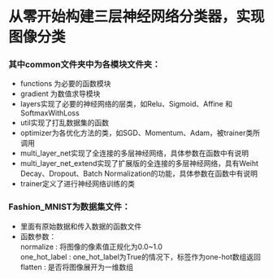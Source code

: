 # 从零开始构建三层神经网络分类器，实现图像分类

### 其中common文件夹中为各模块文件夹：
- functions 为必要的函数模块
- gradient 为数值求导模块
- layers实现了必要的神经网络的层类，如Relu、Sigmoid、Affine 和SoftmaxWithLoss
- util实现了打乱数据集的函数
- optimizer为各优化方法的类，如SGD、Momentum、Adam，被trainer类所调用
- multi_layer_net实现了全连接的多层神经网络，具体参数在函数中有说明
- multi_layer_net_extend实现了扩展版的全连接的多层神经网络，具有Weiht Decay、Dropout、Batch Normalization的功能，具体参数在函数中有说明
- trainer定义了进行神经网络训练的类

### Fashion_MNIST为数据集文件：
- 里面有原始数据和传入数据的函数文件 <br> 
- 函数参数：<br> 
   normalize : 将图像的像素值正规化为0.0~1.0  <br> 
    one_hot_label : one_hot_label为True的情况下，标签作为one-hot数组返回  <br> 
    flatten : 是否将图像展开为一维数组  <br> 
